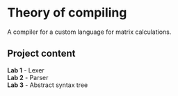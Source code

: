 # Theory of compiling
A compiler for a custom language for matrix calculations.
## Project content
**Lab 1** - Lexer<br>
**Lab 2** - Parser<br>
**Lab 3** - Abstract syntax tree
